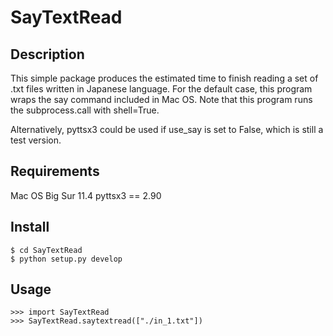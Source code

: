 # SayTextRead
## Description
This simple package produces the estimated time to finish reading a set of .txt files written in Japanese language.
For the default case, this program wraps the say command included in Mac OS.
Note that this program runs the subprocess.call with shell=True.

Alternatively, pyttsx3 could be used if use_say is set to False, which is still a test version.

## Requirements
Mac OS Big Sur 11.4
pyttsx3 == 2.90

## Install
```
$ cd SayTextRead
$ python setup.py develop
```

## Usage
```
>>> import SayTextRead
>>> SayTextRead.saytextread(["./in_1.txt"])
```

